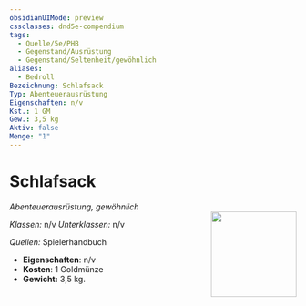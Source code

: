 ```yaml
---
obsidianUIMode: preview
cssclasses: dnd5e-compendium
tags:
  - Quelle/5e/PHB
  - Gegenstand/Ausrüstung
  - Gegenstand/Seltenheit/gewöhnlich
aliases:
  - Bedroll
Bezeichnung: Schlafsack
Typ: Abenteuerausrüstung
Eigenschaften: n/v 
Kst.: 1 GM
Gew.: 3,5 kg
Aktiv: false
Menge: "1"
---
```

# Schlafsack
*Abenteuerausrüstung, gewöhnlich*   
<img src="Symbolik/Gegenstände.webp" align="right" width="150">

_Klassen:_ n/v 
_Unterklassen:_  n/v

_Quellen:_ Spielerhandbuch

- **Eigenschaften**: n/v
- **Kosten**: 1 Goldmünze
- **Gewicht:** 3,5 kg.